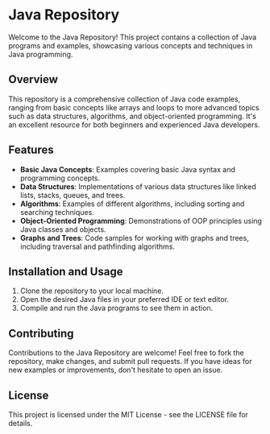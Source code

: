 # Java Repository

Welcome to the Java Repository! This project contains a collection of Java programs and examples, showcasing various concepts and techniques in Java programming.

## Overview

This repository is a comprehensive collection of Java code examples, ranging from basic concepts like arrays and loops to more advanced topics such as data structures, algorithms, and object-oriented programming. It's an excellent resource for both beginners and experienced Java developers.

## Features

- **Basic Java Concepts**: Examples covering basic Java syntax and programming concepts.
- **Data Structures**: Implementations of various data structures like linked lists, stacks, queues, and trees.
- **Algorithms**: Examples of different algorithms, including sorting and searching techniques.
- **Object-Oriented Programming**: Demonstrations of OOP principles using Java classes and objects.
- **Graphs and Trees**: Code samples for working with graphs and trees, including traversal and pathfinding algorithms.

## Installation and Usage

1. Clone the repository to your local machine.
2. Open the desired Java files in your preferred IDE or text editor.
3. Compile and run the Java programs to see them in action.

## Contributing

Contributions to the Java Repository are welcome! Feel free to fork the repository, make changes, and submit pull requests. If you have ideas for new examples or improvements, don't hesitate to open an issue.

## License

This project is licensed under the MIT License - see the LICENSE file for details.
